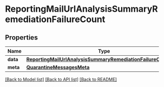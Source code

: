 # ReportingMailUrlAnalysisSummaryRemediationFailureCount

## Properties
Name | Type | Description | Notes
------------ | ------------- | ------------- | -------------
**data** | [**ReportingMailUrlAnalysisSummaryRemediationFailureCountData**](ReportingMailUrlAnalysisSummaryRemediationFailureCountData.md) |  | [optional] 
**meta** | [**QuarantineMessagesMeta**](QuarantineMessagesMeta.md) |  | [optional] 

[[Back to Model list]](../README.md#documentation-for-models) [[Back to API list]](../README.md#documentation-for-api-endpoints) [[Back to README]](../README.md)

